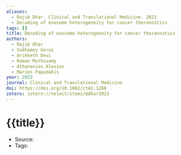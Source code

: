 ```yaml
---
aliases:
  - Rajib Dhar. Clinical and Translational Medicine. 2023
  - Decoding of exosome heterogeneity for cancer theranostics
tags: []
title: Decoding of exosome heterogeneity for cancer theranostics
authors:
  - Rajib Dhar
  - Sukhamoy Gorai
  - Arikketh Devi
  - Raman Muthusamy
  - Athanasios Alexiou
  - Marios Papadakis
year: 2023
journal: Clinical and Translational Medicine
doi: https://doi.org/10.1002/ctm2.1288
zotero: zotero://select/items/@dhar2023
---
```

<!-- START_TEMPLATE -->
# {{title}}

- Source:
- Tags: 
<!-- END_TEMPLATE -->